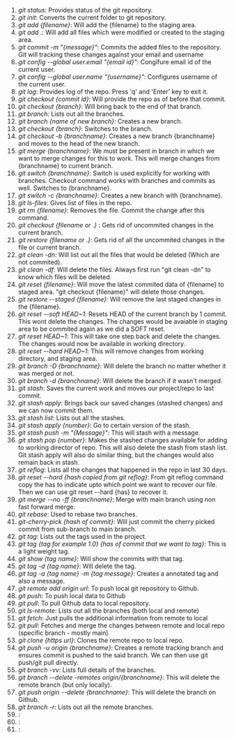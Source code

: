 <ol>
<li><i>git status</i>: Provides status of the git repository.</li>
<li><i>git init</i>: Converts the current folder to git repository.</li>
<li><i>git add {filename}</i>: Will add the {filename} to the staging area.</li>
<li><i>git add .</i>: Will add all files which were modified or created to the staging area.</li>
<li><i>git commit -m "{message}"</i>: Commits the added files to the repository. Git will tracking these changes against your email and username</li>
<li><i>git config --global user.email "{email id}"</i>: Congifure email id of the current user.</li>
<li><i>git config --global user.name "{username}"</i>: Configures username of the current user.</li>
<li><i>git log</i>: Provides log of the repo. Press 'q' and 'Enter' key to exit it.</li>
<li><i>git checkout {commit id}</i>: Will provide the repo as of before that commit.</li>
<li><i>git checkout {branch}</i>: Will bring back to the end of that branch.</li>
<li><i>git branch</i>: Lists out all the branches.</li>
<li><i>git branch {name of new branch}</i>: Creates a new branch.</li>
<li><i>git checkout {branch}</i>: Switches to the branch.</li>
<li><i>git checkout -b {branchname}</i>: Creates a new branch {branchname} and moves to the head of the new branch.</li>
<li><i>git merge {branchname}</i>: We must be present in branch in which we want to merge changes for this to work. This will merge changes from {branchname} to current branch.</li>
<li><i>git switch {branchname}</i>: Switch is used explicitly for working with branches. Checkout command works with branches and commits as well. Switches to {branchname}.</li>
<li><i>git switch -c {branchname}</i>: Creates a new branch with {branchname}.</li>
<li><i>git ls-files</i>: Gives list of files in the repo.</li>
<li><i>git rm {filename}</i>: Removes the file. Commit the change after this command.</li>
<li><i>git checkout {filename or .} </i>: Gets rid of uncommited changes in the current branch.</li>
<li><i>git restore {filename or .}</i>: Gets rid of all the uncommited changes in the file or current branch.</li>
<li><i>git clean -dn</i>: Will list out all the files that would be deleted (Which are not commited).</li>
<li><i>git clean -df</i>: Will delete the files. Always first run "git clean -dn" to know which files will be deleted.</li>
<li><i>git reset {filename}</i>: Will move the latest commited data of {filename} to staged area. "git checkout {filename}" will delete those changes. </li>
<li><i>git restore --staged {filename}</i>: Will remove the last staged changes in the {filename}.</li>
<li><i>git reset --soft HEAD~1</i>: Resets HEAD of the current branch by 1 commit. This wont delete the changes. The changes would be avaiable in staging area to be commited again as we did a SOFT reset.</li>
<li><i>git reset HEAD~1</i>: This will take one step back and delete the changes. The changes would now be available in working directory.</li>
<li><i>git reset --hard HEAD~1</i>: This will remove changes from working directory, and staging area. </li>
<li><i>git branch -D {branchname}</i>: Will delete the branch no matter whether it was merged or not.</li>
<li><i>git branch -d {branchname}</i>: Will delete the branch if it wasn't merged.</li>
<li><i>git stash</i>: Saves the current work and moves our project/repo to last commit.</li>
<li><i>git stash apply</i>: Brings back our saved changes (stashed changes) and we can now commit them.</li>
<li><i>git stash list</i>: Lists out all the stashes.</li>
<li><i>git stash apply {number}</i>: Go to certain version of the stash.</li>
<li><i>git stash push -m "{Message}"</i>: This will stash with a message.</li>
<li><i>git stash pop {number}</i>: Makes the stashed changes available for adding to working director of repo. This will also delete the stash from stash list. Git stash apply will also do similar thing, but the changes would also remain back in stash.</li>
<li><i>git reflog</i>: Lists all the changes that happened in the repo in last 30 days.</li>
<li><i>git reset --hard {hash copied from git reflog}</i>: From git reflog command copy the has to indicate upto which point we want to recover our file. Then we can use git reset --hard {has} to recover it.</li>
<li><i>git merge --no -ff {branchname}</i>: Merge with main branch using non fast forward merge.</li>
<li><i>git rebase</i>: Used to rebase two branches.</li>
<li><i>git-cherry-pick {hash of commit}</i>: Will just commit the cherry picked commit from sub-branch to main branch.</li>
<li><i>git tag</i>: Lists out the tags used in the project.</li>
<li><i>git tag {tag for example 1.0} {has of commit that we want to tag}</i>: This is a light weight tag.</li>
<li><i>git show {tag name}</i>: Will show the commits with that tag.</li>
<li><i>git tag -d {tag name}</i>: Will delete the tag.</li>
<li><i>git tag -a {tag name} -m {tag message}</i>: Creates a annotated tag and also a message.</li>
<li><i>git remote add origin url</i>: To push local git repository to Github.</li>
<li><i>git push</i>: To push local data to Github</li>
<li><i>git pull</i>: To pull Github data to local repository.</li>
<li><i>git ls-remote</i>: Lists out all the branches (both local and remote)</li>
<li><i>git fetch</i>: Just pulls the additional information from remote to local</li>
<li><i>git pull</i>: Fetches and merge the changes between remote and local repo (specific branch - mostly main)</li>
<li><i>git clone {https url}</i>: Clones the remote repo to local repo.</li>
<li><i>git push -u origin {branchname}</i>: Creates a remote tracking branch and ensures commit is pushed to the said branch. We can then use git push/git pull directly.</li>
<li><i>git branch -vv</i>: Lists full details of the branches.</li>
<li><i>git branch --delete -remotes origin/{branchname}</i>: This will delete the remote branch (but only locally).</li>
<li><i>git push origin --delete {branchname}</i>: This will delete the branch on Github.</li>
<li><i>git branch -r</i>: Lists out all the remote branches.</li>
<li><i></i>: </li>
<li><i></i>: </li>
<li><i></i>: </li>
</ol>